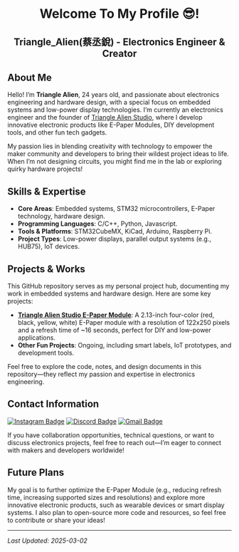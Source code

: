<h1 align="center"> Welcome To My Profile 😎!  </h1>
<h2 align="center"> Triangle_Alien(蔡丞銳) - Electronics Engineer & Creator</h2>

## About Me
Hello! I’m **Triangle Alien**, 24 years old, and passionate about electronics engineering and hardware design, with a special focus on embedded systems and low-power display technologies. I’m currently an electronics engineer and the founder of [Triangle Alien Studio](https://tindie.com/stores/trianglealienstudio/), where I develop innovative electronic products like E-Paper Modules, DIY development tools, and other fun tech gadgets.

My passion lies in blending creativity with technology to empower the maker community and developers to bring their wildest project ideas to life. When I’m not designing circuits, you might find me in the lab or exploring quirky hardware projects!

## Skills & Expertise
- **Core Areas**: Embedded systems, STM32 microcontrollers, E-Paper technology, hardware design.
- **Programming Languages**: C/C++, Python, Javascript.
- **Tools & Platforms**: STM32CubeMX, KiCad, Arduino, Raspberry Pi.
- **Project Types**: Low-power displays, parallel output systems (e.g., HUB75), IoT devices.

## Projects & Works
This GitHub repository serves as my personal project hub, documenting my work in embedded systems and hardware design. Here are some key projects:
- **[Triangle Alien Studio E-Paper Module](https://hackmd.io/@TriangleAlien/Skk4QKgskl)**: A 2.13-inch four-color (red, black, yellow, white) E-Paper module with a resolution of 122x250 pixels and a refresh time of ~16 seconds, perfect for DIY and low-power applications.
- **Other Fun Projects**: Ongoing, including smart labels, IoT prototypes, and development tools.

Feel free to explore the code, notes, and design documents in this repository—they reflect my passion and expertise in electronics engineering.

## Contact Information
[![Instagram Badge](https://img.shields.io/badge/Instagram-ff69b4?style=flat-square&logo=instagram&logoColor=white&link=https://www.instagram.com/triangle.maker.tw/)](https://www.instagram.com/triangle.maker.tw/)
[![Discord Badge](https://img.shields.io/badge/Discord-2F3FAF?style=flat-square&logo=Discord&logoColor=white&link=https://discordapp.com/users/849295100835921990)](https://discordapp.com/users/849295100835921990)
[![Gmail Badge](https://img.shields.io/badge/-Gmail-d14836?style=flat-square&logo=Gmail&logoColor=white&link=mailto:0966459924qpwo@gmail.com)](mailto:0966459924qpwo@gmail.com)  

If you have collaboration opportunities, technical questions, or want to discuss electronics projects, feel free to reach out—I’m eager to connect with makers and developers worldwide!

## Future Plans
My goal is to further optimize the E-Paper Module (e.g., reducing refresh time, increasing supported sizes and resolutions) and explore more innovative electronic products, such as wearable devices or smart display systems. I also plan to open-source more code and resources, so feel free to contribute or share your ideas!

---

*Last Updated: 2025-03-02*




